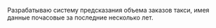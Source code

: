  Разрабатываю систему предсказания объема заказов такси, имея данные почасовые за последние несколько лет.


